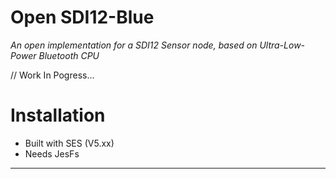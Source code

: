 # Open SDI12-Blue
_An open implementation for a SDI12 Sensor node, based on Ultra-Low-Power Bluetooth CPU_

// Work In Pogress...
 
# Installation
- Built with SES (V5.xx)
- Needs JesFs 

***
